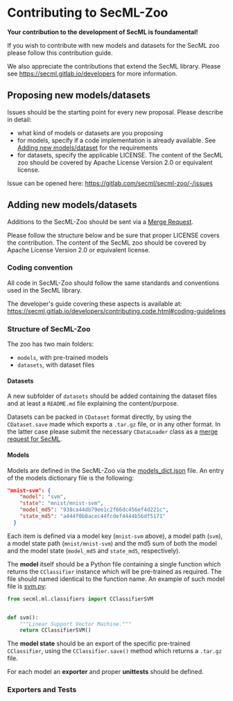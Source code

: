 # Contributing to SecML-Zoo

**Your contribution to the development of SecML is foundamental!**

If you wish to contribute with new models and datasets for the SecML zoo please
follow this contribution guide.

We also appreciate the contributions that extend the SecML library.
Please see https://secml.gitlab.io/developers for more information.


## Proposing new models/datasets

Issues should be the starting point for every new proposal. Please describe in detail:
- what kind of models or datasets are you proposing
- for models, specify if a code implementation is already available. See [Adding new models/dataset](#adding-new-modelsdatasets) for the requirements
- for datasets, specify the applicable LICENSE. The content of the SecML zoo
should be covered by Apache License Version 2.0 or equivalent license.

Issue can be opened here: https://gitlab.com/secml/secml-zoo/-/issues


## Adding new models/datasets

Additions to the SecML-Zoo should be sent via a [Merge Request](https://gitlab.com/secml/secml-zoo/-/merge_requests).

Please follow the structure below and be sure that proper LICENSE covers the contribution.
The content of the SecML zoo should be covered by Apache License Version 2.0 or equivalent license.

### Coding convention

All code in SecML-Zoo should follow the same standards and conventions used in 
the SecML library.

The developer's guide covering these aspects is available at: 
https://secml.gitlab.io/developers/contributing.code.html#coding-guidelines

### Structure of SecML-Zoo

The zoo has two main folders:
- `models`, with pre-trained models
- `datasets`, with dataset files

#### Datasets

A new subfolder of `datasets` should be added containing the dataset files and at least 
a `README.md` file explaining the content/purpose.

Datasets can be packed in `CDataset` format directly, by using the `CDataset.save` made which
exports a `.tar.gz` file, or in any other format. In the latter case please submit the necessary
`CDataLoader` class as a [merge request for SecML](https://gitlab.com/secml/secml/-/merge_requests).

#### Models

Models are defined in the SecML-Zoo via the [models_dict.json](models_dict.json) file.
An entry of the models dictionary file is the following:
```json
"mnist-svm": {
    "model": "svm",
    "state": "mnist/mnist-svm",
    "model_md5": "938ca44db79ee1c2f66dc456ef4d221c",
    "state_md5": "a444f0b8acec44fcdef4444b56df5171"
  }
```

Each item is defined via a model key (`mnist-svm` above), a model path (`svm`), a model state 
path (`mnist/mnist-svm`) and the md5 sum of both the model and the model state 
(`model_md5` and `state_md5`, respectively).

The **model** itself should be a Python file containing a single function which returns 
the `CClassifier` instance which will be pre-trained as required. The file should named
identical to the function name. An example of such model file is [svm.py](models/svm.py):
```python
from secml.ml.classifiers import CClassifierSVM


def svm():
    """Linear Support Vector Machine."""
    return CClassifierSVM()
```

The **model state** should be an export of the specific pre-trained `CClassifier`, using the
`CClassifier.save()` method which returns a `.tar.gz` file.

For each model an **exporter** and proper **unittests** should be defined.

### Exporters and Tests
